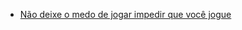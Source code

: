 * [Não deixe o medo de jogar impedir que você jogue](https://medium.com/@raphamorim/n%C3%A3o-deixe-o-medo-de-jogar-impedir-que-voc%C3%AA-jogue-59781c93fd09)
